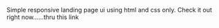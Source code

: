 Simple responsive landing page ui using html and css only.
Check it out right now......thru this link
